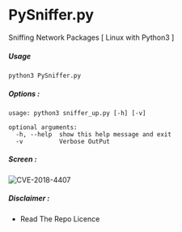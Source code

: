 # PySniffer.py 

Sniffing Network Packages [ Linux with Python3 ]

##### Usage 
```
python3 PySniffer.py 
```
##### Options : 
```
usage: python3 sniffer_up.py [-h] [-v]

optional arguments:
  -h, --help  show this help message and exit
  -v          Verbose OutPut

```
##### Screen : 
![CVE-2018-4407](https://github.com/r3dxpl0it/Py4Sec/blob/master/ETH%20PACKET%20SNIFFER/pysniff.png)

##### Disclaimer : 
* Read The Repo Licence
